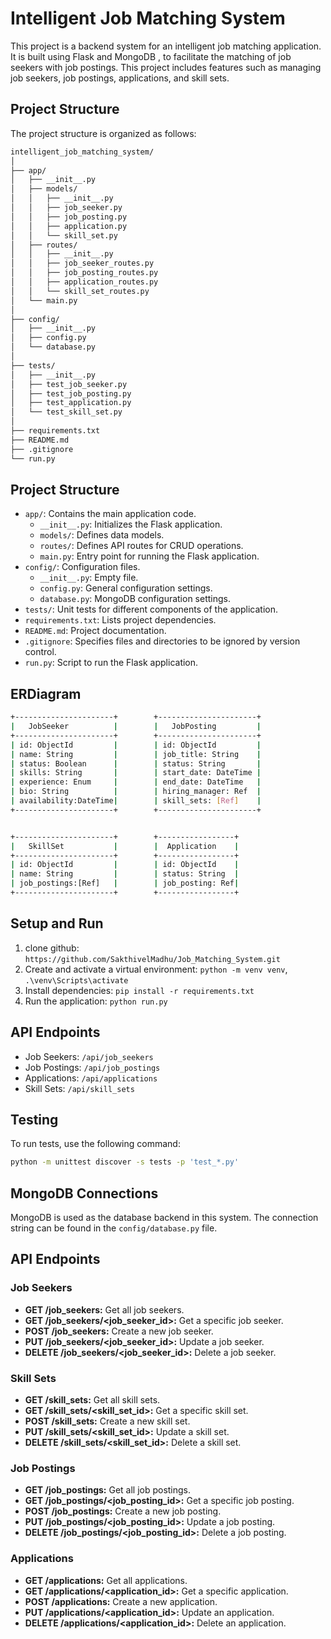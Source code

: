 # Intelligent Job Matching System

This project is a backend system for an intelligent job matching application. It is built using Flask and MongoDB , to facilitate the matching of job seekers with job postings. This project includes features such as managing job seekers, job postings, applications, and skill sets.


## Project Structure

The project structure is organized as follows:
```bash
intelligent_job_matching_system/
│
├── app/
│   ├── __init__.py
│   ├── models/
│   │   ├── __init__.py
│   │   ├── job_seeker.py
│   │   ├── job_posting.py
│   │   ├── application.py
│   │   └── skill_set.py
│   ├── routes/
│   │   ├── __init__.py
│   │   ├── job_seeker_routes.py
│   │   ├── job_posting_routes.py
│   │   ├── application_routes.py
│   │   └── skill_set_routes.py
│   └── main.py
│
├── config/
│   ├── __init__.py
│   ├── config.py
│   └── database.py
│
├── tests/
│   ├── __init__.py
│   ├── test_job_seeker.py
│   ├── test_job_posting.py
│   ├── test_application.py
│   └── test_skill_set.py
│
├── requirements.txt
├── README.md
├── .gitignore
└── run.py

```

## Project Structure

- `app/`: Contains the main application code.
  - `__init__.py`: Initializes the Flask application.
  - `models/`: Defines data models.
  - `routes/`: Defines API routes for CRUD operations.
  - `main.py`: Entry point for running the Flask application.
- `config/`: Configuration files.
  - `__init__.py`: Empty file.
  - `config.py`: General configuration settings.
  - `database.py`: MongoDB configuration settings.
- `tests/`: Unit tests for different components of the application.
- `requirements.txt`: Lists project dependencies.
- `README.md`: Project documentation.
- `.gitignore`: Specifies files and directories to be ignored by version control.
- `run.py`: Script to run the Flask application.

## ERDiagram 

```bash
+----------------------+        +----------------------+       
|   JobSeeker          |        |   JobPosting         |       
+----------------------+        +----------------------+       
| id: ObjectId         |        | id: ObjectId         |       
| name: String         |        | job_title: String    |       
| status: Boolean      |        | status: String       |       
| skills: String       |        | start_date: DateTime |       
| experience: Enum     |        | end_date: DateTime   |
| bio: String          |        | hiring_manager: Ref  |
| availability:DateTime|        | skill_sets: [Ref]    |
+----------------------+        +----------------------+


+----------------------+        +-----------------+
|   SkillSet           |        |  Application    |
+----------------------+        +-----------------+ 
| id: ObjectId         |        | id: ObjectId    |
| name: String         |        | status: String  |
| job_postings:[Ref]   |        | job_posting: Ref|
+----------------------+        +-----------------+


```


## Setup and Run

1. clone github: `https://github.com/SakthivelMadhu/Job_Matching_System.git`
2. Create and activate a virtual environment: `python -m venv venv`, `.\venv\Scripts\activate`
3. Install dependencies: `pip install -r requirements.txt`
4. Run the application: `python run.py`

## API Endpoints

- Job Seekers: `/api/job_seekers`
- Job Postings: `/api/job_postings`
- Applications: `/api/applications`
- Skill Sets: `/api/skill_sets`

## Testing

To run tests, use the following command:

```bash
python -m unittest discover -s tests -p 'test_*.py'
```

## MongoDB Connections 
MongoDB is used as the database backend in this system. The connection string can be found in the `config/database.py` file.



## API Endpoints

### Job Seekers

- **GET /job_seekers:** Get all job seekers.
- **GET /job_seekers/<job_seeker_id>:** Get a specific job seeker.
- **POST /job_seekers:** Create a new job seeker.
- **PUT /job_seekers/<job_seeker_id>:** Update a job seeker.
- **DELETE /job_seekers/<job_seeker_id>:** Delete a job seeker.

### Skill Sets

- **GET /skill_sets:** Get all skill sets.
- **GET /skill_sets/<skill_set_id>:** Get a specific skill set.
- **POST /skill_sets:** Create a new skill set.
- **PUT /skill_sets/<skill_set_id>:** Update a skill set.
- **DELETE /skill_sets/<skill_set_id>:** Delete a skill set.

### Job Postings

- **GET /job_postings:** Get all job postings.
- **GET /job_postings/<job_posting_id>:** Get a specific job posting.
- **POST /job_postings:** Create a new job posting.
- **PUT /job_postings/<job_posting_id>:** Update a job posting.
- **DELETE /job_postings/<job_posting_id>:** Delete a job posting.

### Applications

- **GET /applications:** Get all applications.
- **GET /applications/<application_id>:** Get a specific application.
- **POST /applications:** Create a new application.
- **PUT /applications/<application_id>:** Update an application.
- **DELETE /applications/<application_id>:** Delete an application.
